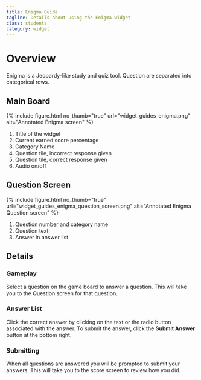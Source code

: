 ```yaml
---
title: Enigma Guide
tagline: Details about using the Enigma widget
class: students
category: widget
---
```

# Overview

Enigma is a Jeopardy-like study and quiz tool. Question are separated into categorical rows.

## Main Board

{% include figure.html
	no_thumb="true"
	url="widget_guides_enigma.png"
	alt="Annotated Enigma screen"
%}

1. Title of the widget
2. Current earned score percentage
3. Category Name
4. Question tile, incorrect response given
5. Question tile, correct response given
6. Audio on/off

## Question Screen

{% include figure.html
	no_thumb="true"
	url="widget_guides_enigma_question_screen.png"
	alt="Annotated Enigma Question screen"
%}

1. Question number and category name
2. Question text
3. Answer in answer list

## Details

### Gameplay

Select a question on the game board to answer a question. This will take you to the Question screen for that question.

### Answer List

Click the correct answer by clicking on the text or the radio button associated with the answer. To submit the answer, click the **Submit Answer** button at the bottom right.

### Submitting

When all questions are answered you will be prompted to submit your answers. This will take you to the score screen to review how you did.

